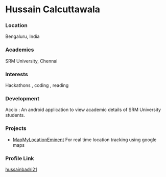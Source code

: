 # Hussain Calcuttawala

### Location

Bengaluru, India

### Academics

SRM University, Chennai

### Interests

Hackathons , coding , reading

### Development

Accio : An android application to view academic details of SRM University students.

### Projects

- [MapMyLocationEminent](https://github.com/hussainbadri21/MapMyLocationEminent)
For real time location tracking using google maps

### Profile Link

[hussainbadri21](https://github.com/hussainbadri21)
